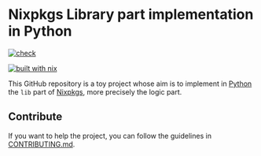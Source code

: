 # Nixpkgs Library part implementation in Python
[![check](https://github.com/theobori/nixpkgs-lib-python/actions/workflows/check.yml/badge.svg)](https://github.com/theobori/nixpkgs-lib-python/actions/workflows/check.yml)

[![built with nix](https://builtwithnix.org/badge.svg)](https://builtwithnix.org)

This GitHub repository is a toy project whose aim is to implement in [Python](https://www.python.org/) the `lib` part of [Nixpkgs](https://github.com/NixOS/nixpkgs), more precisely the logic part.


## Contribute

If you want to help the project, you can follow the guidelines in [CONTRIBUTING.md](./CONTRIBUTING.md).
